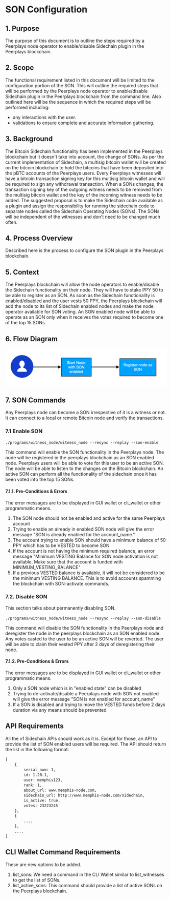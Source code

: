 # SON Configuration

## 1. Purpose

The purpose of this document is to outline the steps required by a Peerplays node operator to enable/disable Sidechain plugin in the Peerplays blockchain.

## 2. Scope

The functional requirement listed in this document will be limited to the configuration portion of the SON. This will outline the required steps that will be performed by the Peerplays node operator to enable/disable Sidechain plugin in the Peerplays blockchain from the command line. Also outlined here will be the sequence in which the required steps will be performed including:

* any interactions with the user.
* validations to ensure complete and accurate information gathering.

## 3. Background

The Bitcoin Sidechain functionality has been implemented in the Peerplays blockchain but it doesn't take into account, the change of SONs. As per the current implementation of Sidechain, a multisig bitcoin wallet will be created on the bitcoin blockchain to hold the bitcoins that have been deposited into the pBTC accounts of the Peerplays users. Every Peerplays witnesses will have a bitcoin transaction signing key for this multisig bitcoin wallet and will be required to sign any withdrawal transaction. When a SONs changes, the transaction signing key of the outgoing witness needs to be removed from the multisig bitcoin wallet and the key of the incoming witness needs to be added. The suggested proposal is to make the Sidechain code available as a plugin and assign the responsibility for running the sidechain code to separate nodes called the Sidechain Operating Nodes \(SONs\). The SONs will be independent of the witnesses and don't need to be changed much often.

## 4. Process Overview

Described here is the process to configure the SON plugin in the Peerplays blockchain.

## 5. Context

The Peerplays blockchain will allow the node operators to enable/disable the Sidechain functionality on their node. They will have to stake PPY 50 to be able to register as an SON. As soon as the Sidechain functionality is enabled/disabled and the user vests 50 PPY, the Peerplays blockchain will add the node to its list of Sidechain enabled nodes and make the node operator available for SON voting. An SON enabled node will be able to operate as an SON only when it receives the votes required to become one of the top 15 SONs.

## 6. Flow Diagram

![](../../../../.gitbook/assets/0.png)

## **7. SON Commands**

Any Peerplays node can become a SON irrespective of it is a witness or not. It can connect to a local or remote Bitcoin node and verify the transactions.

### **7.1 Enable SON**

`./programs/witness_node/witness_node --resync --replay --son-enable`

This command will enable the SON functionality in the Peerplays node. The node will be registered in the peerplays blockchain as an SON enabled node. Peerplays users will be able to vote for this user to be an active SON. The node will be able to listen to the changes on the Bitcoin blockchain. An active SON can  perform all the functionality of the sidechain once it has been voted into the top 15 SONs.

#### **7.1.1. Pre-Conditions & Errors**

The error messages are to be displayed in GUI wallet or cli\_wallet or other programmatic means.

1. The SON node should not be enabled and active for the same Peerplays account
2. Trying to enable an already in enabled SON node will give the error message "SON is already enabled for the account\_name."
3. The account trying to enable SON should have a minimum balance of 50 PPY which has to be VESTED to become SON
4. If the account is not having the minimum required balance, an error message "Minimum VESTING Balance for SON node activation is not available. Make sure that the account is funded with MINIMUM\_VESTING\_BALANCE"
5. If a previous VESTED balance is available, it will not be considered to be the minimum VESTING BALANCE. This is to avoid accounts spamming the blockchain with SON-activate commands.

### **7.2. Disable SON**

This section talks about permanently disabling SON.

`./programs/witness_node/witness_node --resync --replay --son-disable`

This command will disable the SON functionality in the Peerplays node and deregister the node in the peerplays blockchain as an SON enabled node. Any votes casted to the user to be an active SON will be reverted. The user will be able to claim their vested PPY after 2 days of deregistering their node.

#### **7.1.2. Pre-Conditions & Errors**

The error messages are to be displayed in GUI wallet or cli\_wallet or other programmatic means.

1. Only a SON node which is in "enabled state" can be disabled
2. Trying to de-activate/disable a Peerplays node with SON not enabled will give the error message "SON is not enabled for account\_name" 
3. If a SON is disabled and trying to move the VESTED funds before 2 days duration via any means should be prevented

## API Requirements

All the v1 Sidechain APIs should work as it is. Except for those, an API to provide the list of SON enabled users will be required. The API should return the list in the following format:

```text
[
    {
        serial_num: 1,
        id: 1.20.1,
        user: memphis123,
        rank: 1,
        about_url: www.memphis-node.com,
        sidechain_url: http://www.memphis-node.com/sidechain,
        is_active: true,
        votes: 23223245
    },
    {
        ....
    },
    ....
]
```

## CLI Wallet Command Requirements

These are new options to be added.

1. list\_sons: We need a command in the CLI Wallet similar to list\_witnesses to get the list of SONs.
2. list\_active\_sons: This command should provide a list of active SONs on the Peerplays blockchain.

